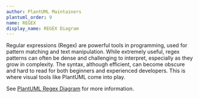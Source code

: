 ```yaml
---
author: PlantUML Maintainers
plantuml_order: 9
name: REGEX
display_name: REGEX Diagram
---
```

Regular expressions (Regex) are powerful tools in programming, used for pattern matching and text manipulation.
While extremely useful, regex patterns can often be dense and challenging to interpret,
especially as they grow in complexity.
The syntax, although efficient, can become obscure and hard to read for both beginners and experienced developers.
This is where visual tools like PlantUML come into play.

See [PlantUML Regex Diagram](https://plantuml.com/regex) for more information.
